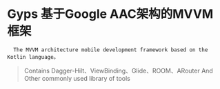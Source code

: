 # Gyps  基于Google AAC架构的MVVM框架
      The MVVM architecture mobile development framework based on the Kotlin language。
> Contains Dagger-Hilt、ViewBinding、Glide、ROOM、ARouter And Other commonly used library of tools


